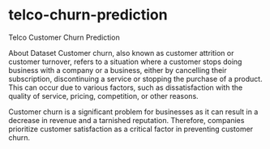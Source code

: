 # telco-churn-prediction
Telco Customer Churn Prediction

About Dataset
Customer churn, also known as customer attrition or customer turnover, refers to a situation where a customer stops doing business with a company or a business, either by cancelling their subscription, discontinuing a service or stopping the purchase of a product. This can occur due to various factors, such as dissatisfaction with the quality of service, pricing, competition, or other reasons.

Customer churn is a significant problem for businesses as it can result in a decrease in revenue and a tarnished reputation. Therefore, companies prioritize customer satisfaction as a critical factor in preventing customer churn.


